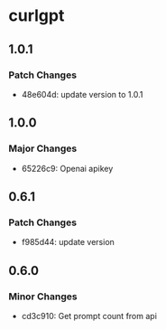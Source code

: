 # curlgpt

## 1.0.1

### Patch Changes

- 48e604d: update version to 1.0.1

## 1.0.0

### Major Changes

- 65226c9: Openai apikey

## 0.6.1

### Patch Changes

- f985d44: update version

## 0.6.0

### Minor Changes

- cd3c910: Get prompt count from api
